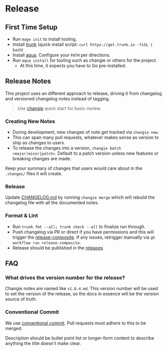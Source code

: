 # Release

## First Time Setup

- Run `mage init` to install tooling.
- Install [trunk](https://trunk.io/products/check) (quick install script: `curl https://get.trunk.io -fsSL | bash`)
- Install [aqua](https://aquaproj.github.io/docs/tutorial-basics/quick-start#install-aqua).
  Configure your `PATH` per directions.
- Run `aqua install` for tooling such as changie or others for the project.
  - At this time, it expects you have to Go pre-installed.

## Release Notes

This project uses an different approach to release, driving it from changelog and versioned changelog notes instead of tagging.

> Use [changie](https://changie.dev/guide/quick-start/) quick start for basic review.

### Creating New Notes

- During development, new changes of note get tracked via `changie new`.
- This can span many pull requests, whatever makes sense as version to ship as changes to users.
- To release the changes into a version, `changie batch <major|minor|patch>`.
  Default to a patch version unless new features or breaking changes are made.

Keep your summary of changes that users would care about in the `.changes/` files it will create.

### Release

Update [CHANGELOG.md](CHANGELOG.md) by running `changie merge` which will rebuild the changelog file with all the documented notes.

### Format & Lint

- Run `trunk fmt --all; trunk check --all` to finalize run through.
- Push changelog via PR or direct if you have permissions and this will trigger the [release-composite](.github/workflows/release-composite.yml).
  If any issues, retrigger manually via `gh workflow run release-composite`.
- Release should be published in the [releases](https://github.com/DelineaXPM/dsv-repo-template/releases)

## FAQ

### What drives the version number for the release?

Changie notes are named like `v1.0.4.md`.
This version number will be used to set the version of the release, so the docs in essence will be the version source of truth.

### Conventional Commit

We use [conventional commit](https://www.conventionalcommits.org/en).
Pull requests must adhere to this to be merged.

Description should be bullet point list or longer-form content to describe anything the title doesn't make clear.
